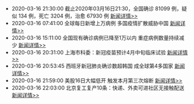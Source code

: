 - 2020-03-16 21:30:00  截止2020年03月16日21:30，全国确诊 81099 例，疑似 134 例，死亡 3204 例，治愈 67930 例  [新闻详情>>](https://github.com/AlbertGithubHome/ChineseVictory/blob/master/PneumoniaMap/20200316213000.jpg)
- 2020-03-16 07:41:00  全球每日新增上万病例 多国疫情扩散威胁中国  [新闻详情>>](http://finance.sina.com.cn/roll/2020-03-16/doc-iimxxstf9316359.shtml)
- 2020-03-16 15:11:00  全国现有确诊病例已降至1万以内 重症病例数量持续减少  [新闻详情>>](http://finance.sina.com.cn/roll/2020-03-16/doc-iimxxstf9444648.shtml)
- 2020-03-16 20:31:00  上海市科委：新冠疫苗预计4月中旬临床试验  [新闻详情>>](http://news.sina.com.cn/o/2020-03-16/doc-iimxyqwa0971825.shtml)
- 2020-03-16 20:53:45  西班牙新冠肺炎确诊数超韩国 成全球第4多国家  [新闻详情>>](http://news.ifeng.com/c/7utXtOADM4u)
- 2020-03-16 21:59:00  美股16日大幅低开 触发本月第三次熔断  [新闻详情>>](http://finance.sina.com.cn/roll/2020-03-16/doc-iimxxstf9550600.shtml)
- 2020-03-16 22:03:00  北京复工复产10条：快递、外卖可进社区无接触配送  [新闻详情>>](http://finance.sina.com.cn/wm/2020-03-16/doc-iimxxstf9551315.shtml)
